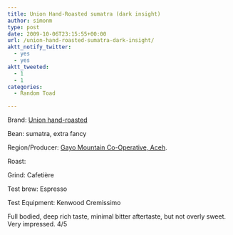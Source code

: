 ```yaml
---
title: Union Hand-Roasted sumatra (dark insight)
author: simonm
type: post
date: 2009-10-06T23:15:55+00:00
url: /union-hand-roasted-sumatra-dark-insight/
aktt_notify_twitter:
  - yes
  - yes
aktt_tweeted:
  - 1
  - 1
categories:
  - Random Toad

---
```

Brand: [Union hand-roasted][1]
  
Bean: sumatra, extra fancy
  
Region/Producer: [Gayo Mountain Co-Operative, Aceh][2].
  
Roast:
  
Grind: Cafetière

Test brew: Espresso
  
Test Equipment: Kenwood Cremissimo

Full bodied, deep rich taste, minimal bitter aftertaste, but not overly sweet. Very impressed. 4/5

 [1]: http://www.unionroasted.com/
 [2]: http://www.unionroasted.com/farms/farm.aspx?id=21